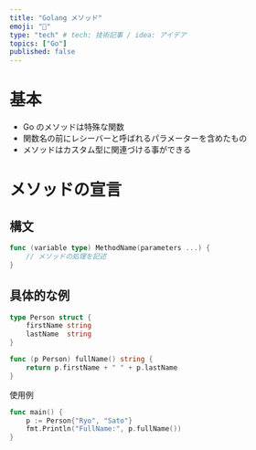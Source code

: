```yaml
---
title: "Golang メソッド"
emoji: "🙆"
type: "tech" # tech: 技術記事 / idea: アイデア
topics: ["Go"]
published: false
---
```


# 基本

- Go のメソッドは特殊な関数
- 関数名の前にレシーバーと呼ばれるパラメーターを含めたもの
- メソッドはカスタム型に関連づける事ができる

# メソッドの宣言

## 構文
```go
func (variable type) MethodName(parameters ...) {
    // メソッドの処理を記述
}
```

## 具体的な例

```go
type Person struct {
	firstName string
	lastName  string
}

func (p Person) fullName() string {
	return p.firstName + " " + p.lastName
}

```

使用例
```go
func main() {
	p := Person{"Ryo", "Sato"}
	fmt.Println("FullName:", p.fullName())
}
```



